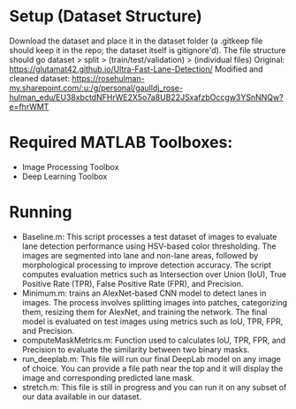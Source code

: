 # Setup (Dataset Structure)
Download the dataset and place it in the dataset folder (a .gitkeep file should keep it in the repo; the dataset itself is gitignore'd). The file structure should go dataset > split > (train/test/validation) > (individual files)
Original: https://glutamat42.github.io/Ultra-Fast-Lane-Detection/
Modified and cleaned dataset: https://rosehulman-my.sharepoint.com/:u:/g/personal/gaulldj_rose-hulman_edu/EU38xbctdNFHrWE2X5o7a8UB22JSxafzbOccgw3YSnNNQw?e=fhrWMT

# Required MATLAB Toolboxes:
* Image Processing Toolbox
* Deep Learning Toolbox

# Running
* Baseline.m: This script processes a test dataset of images to evaluate lane detection performance using HSV-based color thresholding. The images are segmented into lane and non-lane areas, followed by morphological processing to improve detection accuracy. The script computes evaluation metrics such as Intersection over Union (IoU), True Positive Rate (TPR), False Positive Rate (FPR), and Precision.
* Minimum.m: trains an AlexNet-based CNN model to detect lanes in images. The process involves splitting images into patches, categorizing them, resizing them for AlexNet, and training the network. The final model is evaluated on test images using metrics such as IoU, TPR, FPR, and Precision.
* computeMaskMetrics.m: Function used to calculates IoU, TPR, FPR, and Precision to evaluate the similarity between two binary masks.
* run_deeplab.m: This file will run our final DeepLab model on any image of choice. You can provide a file path near the top and it will display the image and corresponding predicted lane mask.
* stretch.m: This file is still in progress and you can run it on any subset of our data available in our dataset.
